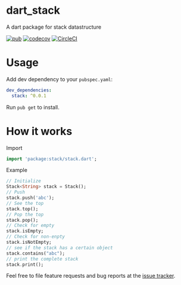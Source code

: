 # dart_stack
A dart package for stack datastructure

[![pub](https://img.shields.io/pub/v/stack.svg)](https://pub.dev/packages/stack)
[![codecov](https://codecov.io/gh/ammaratef45/dart_stack/branch/master/graph/badge.svg)](https://codecov.io/gh/ammaratef45/dart_stack)
[![CircleCI](https://circleci.com/gh/ammaratef45/dart_stack.svg?style=svg)](https://circleci.com/gh/ammaratef45/dart_stack)

# Usage
Add dev dependency to your `pubspec.yaml`:

```yaml
dev_dependencies:
  stack: ^0.0.1
```

Run `pub get` to install.

# How it works
Import
```Dart
import 'package:stack/stack.dart';
```
Example
```Dart
// Initialize
Stack<String> stack = Stack();
// Push
stack.push('abc');
// See the top
stack.top();
// Pop the top
stack.pop();
// Check for empty
stack.isEmpty;
// Check for non-enpty
stack.isNotEmpty;
// see if the stack has a certain object
stack.contains("abc");
// print the complete stack
stack.print();
```


Feel free to file feature requests and bug reports at the
[issue tracker][].

[issue tracker]: https://github.com/ammaratef45/dart_stack/issues
